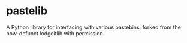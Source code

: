 pastelib
========

A Python library for interfacing with various pastebins; forked from the now-defunct lodgeitlib with permission.
